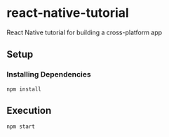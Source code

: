 # react-native-tutorial

React Native tutorial for building a cross-platform app

## Setup

### Installing Dependencies

```
npm install
```

## Execution

```
npm start
```
